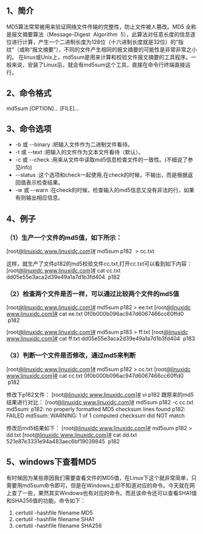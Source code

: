 
## 1、简介

MD5算法常常被用来验证网络文件传输的完整性，防止文件被人篡改。MD5 全称是报文摘要算法（Message-Digest  Algorithm  5），此算法对任意长度的信息逐位进行计算，产生一个二进制长度为128位（十六进制长度就是32位）的“指纹”（或称“报文摘要”），不同的文件产生相同的报文摘要的可能性是非常非常之小的。
在linux或Unix上，md5sum是用来计算和校验文件报文摘要的工具程序。一般来说，安装了Linux后，就会有md5sum这个工具，直接在命令行终端直接运行。


## 2、命令格式

md5sum [OPTION]... [FILE]...


## 3、命令选项

- -b 或 --binary :把输入文件作为二进制文件看待。
- -t 或 --text :把输入的文件作为文本文件看待（默认）。
- -c 或 --check :用来从文件中读取md5信息检查文件的一致性。(不细说了参见info)
- --status :这个选项和check一起使用,在check的时候，不输出，而是根据返回值表示检查结果。
- -w 或 --warn :在check的时候，检查输入的md5信息又没有非法的行，如果有则输出相应信息。


## 4、例子


### （1）生产一个文件的md5值，如下所示：

[root[@linuxidc ](/linuxidc ) www.linuxidc.com]# md5sum p182  > cc.txt 

这样，就生产了文件p182的md5校验文件cc.txt,打开cc.txt可以看到如下内容：
[root[@linuxidc ](/linuxidc ) www.linuxidc.com]# cat cc.txt 
dd05e55e3aca2d39e49a1a7d1b3fd404  p182


### （2）检查两个文件是否一样，可以通过比较两个文件的md5值

[root[@linuxidc ](/linuxidc ) www.linuxidc.com]# md5sum p182 > ee.txt 
[root[@linuxidc ](/linuxidc ) www.linuxidc.com]# cat ee.txt 
0f0b000b096ac947d6067466cc60ffd0  p182

[root[@linuxidc ](/linuxidc ) www.linuxidc.com]# md5sum p183 > ff.txt 
[root[@linuxidc ](/linuxidc ) www.linuxidc.com]# cat ff.txt 
dd05e55e3aca2d39e49a1a7d1b3fd404  p183


### （3）判断一个文件是否修改，通过md5来判断

[root[@linuxidc ](/linuxidc ) www.linuxidc.com]# md5sum p182 > cc.txt 
[root[@linuxidc ](/linuxidc ) www.linuxidc.com]# cat cc.txt 
0f0b000b096ac947d6067466cc60ffd0  p182

修改下p182文件：
[root[@linuxidc ](/linuxidc ) www.linuxidc.com]# vi p182 
跟原来的md5结果进行对比：
[root[@linuxidc ](/linuxidc ) www.linuxidc.com]# md5sum p182 -c cc.txt 
md5sum: p182: no properly formatted MD5 checksum lines found
p182: FAILED
md5sum: WARNING: 1 of 1 computed checksum did NOT match

修改后md5结果如下：
[root[@linuxidc ](/linuxidc ) www.linuxidc.com]# md5sum p182 > dd.txt 
[root[@linuxidc ](/linuxidc ) www.linuxidc.com]# cat dd.txt 
521e87e3331e94a483aec6bf19039845  p182


## 5、windows下查看MD5

有时候因为某些原因我们需要查看文件的MD5值，在Linux下这个就非常简单，只需要用md5sum命令即可，但是在Windows上却不知道对应的命令。今天就在网上查了一些，果然其实Windows也有对应的命令。而且该命令还可以查看SHA1值和SHA256值的功能。命令如下：

1. certutil -hashfile filename MD5
2. certutil -hashfile filename SHA1
3. certutil -hashfile filename SHA256
